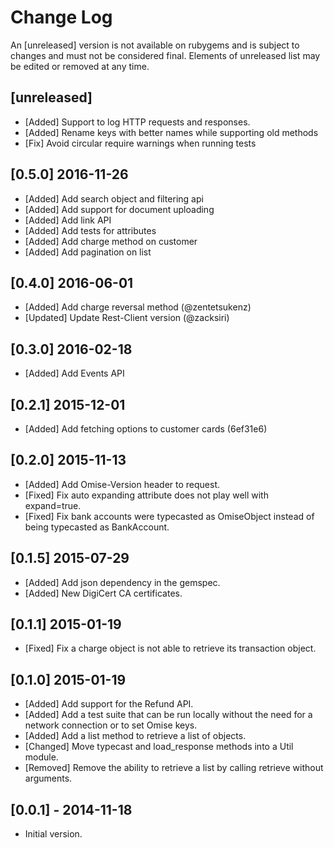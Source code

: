# Change Log

An [unreleased] version is not available on rubygems and is subject to changes and must not be considered final. Elements of unreleased list may be edited or removed at any time.

## [unreleased]

- [Added] Support to log HTTP requests and responses.
- [Added] Rename keys with better names while supporting old methods
- [Fix] Avoid circular require warnings when running tests

## [0.5.0] 2016-11-26

- [Added] Add search object and filtering api
- [Added] Add support for document uploading
- [Added] Add link API
- [Added] Add tests for attributes
- [Added] Add charge method on customer
- [Added] Add pagination on list

## [0.4.0] 2016-06-01

- [Added] Add charge reversal method (@zentetsukenz)
- [Updated] Update Rest-Client version (@zacksiri)

## [0.3.0] 2016-02-18

- [Added] Add Events API

## [0.2.1] 2015-12-01

- [Added] Add fetching options to customer cards (6ef31e6)

## [0.2.0] 2015-11-13

- [Added] Add Omise-Version header to request.
- [Fixed] Fix auto expanding attribute does not play well with expand=true.
- [Fixed] Fix bank accounts were typecasted as OmiseObject instead of being
          typecasted as BankAccount.

## [0.1.5] 2015-07-29

- [Added] Add json dependency in the gemspec.
- [Added] New DigiCert CA certificates.

## [0.1.1] 2015-01-19

- [Fixed] Fix a charge object is not able to retrieve its transaction object.

## [0.1.0] 2015-01-19

- [Added] Add support for the Refund API.
- [Added] Add a test suite that can be run locally without the need for a    
          network connection or to set Omise keys.
- [Added] Add a list method to retrieve a list of objects.
- [Changed] Move typecast and load_response methods into a Util module.
- [Removed] Remove the ability to retrieve a list by calling retrieve without
            arguments.

## [0.0.1] - 2014-11-18

- Initial version.
